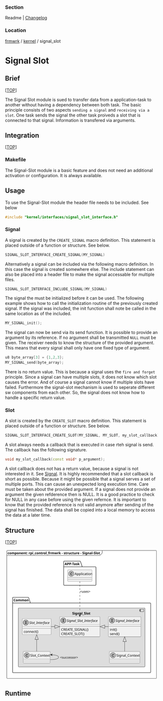[TOP]: #section "Go to the top of the page"

### Section

Readme | [Changelog](../changelog.md)

### Location
[frmwrk](../README.md) / [kernel](../readme/readme_kernel.md) / signal_slot

# Signal Slot

## Brief
[[TOP]]

The Signal Slot module is sued to transfer data from a application-task to another
without having a dependency between both task.
The basic principle consists of two aspects `sending a signal` and `receiving via a slot`. One task sends the signal the other task proiveds a slot that is connected to that signal. Information is
transfered via arguments.

## Integration
[[TOP]]

### Makefile

The Signal-Slot module is a basic feature and does not need an additional activation
or configuration. It is always available.

## Usage

To use the Signal-Slot module the header file needs to be included. See below

```C++
#include "kernel/interfaces/signal_slot_interface.h"
```

### Signal

A signal is created by the `CREATE_SIGNAL` macro definition.
This statement is placed outside of a function or structure.
See below.

```C++
SIGNAL_SLOT_INTERFACE_CREATE_SIGNAL(MY_SIGNAL)
```

Alternatively a signal can be included via the following macro definition. In this
case the signal is created somewhere else. The include statement can also be placed into a header file to make the signal accessable for multiple files.

```C++
SIGNAL_SLOT_INTERFACE_INCLUDE_SIGNAL(MY_SIGNAL)
```

The signal the must be initialized before it can be used. The following example
shows how to call the initialization routine of the previously created signal.
If the signal was included, the init function shall note be called in the same location as of the included.

```C++
MY_SIGNAL_init();
```

The signal can now be send via its send function. It is possible to provide an argument by its reference. If no argument shall be transmitted `NULL` must be given.
The receiver needs to know the structure of the provided argument. This means
that every signal shall only have one fixed type of argument.

```C++
u8 byte_array[3] = {1,2,3};
MY_SIGNAL_send(byte_array);
```

There is no return value. This is because a signal uses the `fire and forget`
principle. Since a signal can have multiple slots, it does not know which slot causes the error.
And of course a signal cannot know if multiple slots have failed. Furthermore the signal-slot mechanism
is used to seperate different sw components from each other. So, the signal does not know how to handle
a specific return value.

### Slot

A slot is created by the `CREATE_SLOT` macro definition.
This statement is placed outside of a function or structure.
See below.

```C++
SIGNAL_SLOT_INTERFACE_CREATE_SLOT(MY_SIGNAL, MY_SLOT, my_slot_callback)
```

A slot always needs a callback that is executed in case rteh signal is send.
The callback has the following signature.

```C++
void my_slot_callback(const void* p_argument);
```

A slot callback does not has a return value, because a signal is not interested in it.
See [Signal](#signal). It is highly recommended that a slot callback is short as possible.
Because it might be possible that a signal serves a set of multiple ports. This can cause
an unexpected long execution time. Care must be taken about the provided argument.
If a signal does not provide an argument the given refderence then is NULL. It is a good
practice to check for NULL in any case before using the given refernce. It is important to know
that the provided reference is not valid anymore after sending of the signal has finished.
The data shall be copied into a local memory to access the data at a later time.

## Structure
[[TOP]]

![Context](../uml/img/rpi_control_frmwrk_diagram_component_signal_slot.svg )

## Runtime

